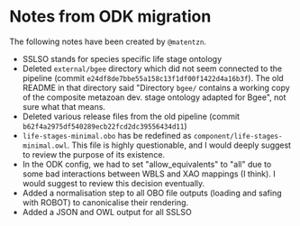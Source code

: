 # Notes from ODK migration

The following notes have been created by `@matentzn`.

- SSLSO stands for species specific life stage ontology
- Deleted `external/bgee` directory which did not seem connected to the pipeline (commit `e24df8de7bbe55a158c13f1df00f1422d4a16b3f`). The old README in that directory said "Directory `bgee/` contains a working copy of the composite metazoan dev. stage ontology adapted for Bgee", not sure what that means.
- Deleted various release files from the old pipeline (commit `b62f4a2975df540289ecb22fcd2dc39556434d11`)
- `life-stages-minimal.obo` has be redefined as `component/life-stages-minimal.owl`. This file is highly questionable, and I would deeply suggest to  review the purpose of its existence.
- In the ODK config, we had to set "allow_equivalents" to "all" due to some bad interactions between WBLS and XAO mappings (I think). I would suggest to review this decision eventually.
- Added a normalisation step to all OBO file outputs (loading and safing with ROBOT) to canonicalise their rendering.
- Added a JSON and OWL output for all SSLSO
